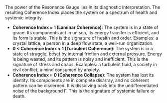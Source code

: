 The power of the Resonance Gauge lies in its diagnostic interpretation. The resulting Coherence Index places the system on a spectrum of health and systemic integrity.

-   **Coherence Index ≈ 1 (Laminar Coherence):** The system is in a state of grace. Its components act in unison, its energy transfer is efficient, and its form is stable. This is the signature of health and order. Examples: a crystal lattice, a person in a deep flow state, a well-run organization.
-   **0 < Coherence Index < 1 (Turbulent Coherence):** The system is in a state of struggle, beset by internal friction and external pressure. Energy is being wasted, and its pattern is noisy and inefficient. This is the signature of stress and chaos. Examples: a turbulent fluid, a society in civil conflict, a mind consumed by anxiety.
-   **Coherence Index ≈ 0 (Coherence Collapse):** The system has lost its identity. Its components are in complete disarray, and no coherent pattern can be discerned. It is dissolving back into the undifferentiated noise of the background Γ. This is the signature of systemic failure or death.